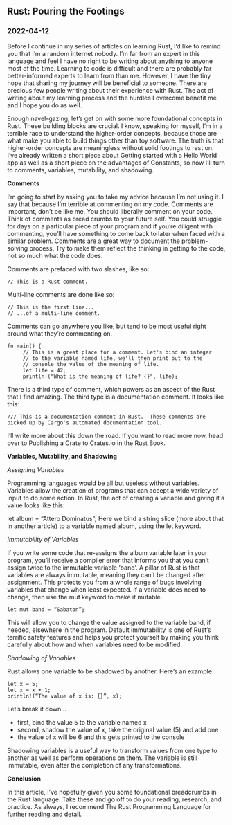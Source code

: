 ## Rust: Pouring the Footings

### 2022-04-12

Before I continue in my series of articles on learning Rust, I’d like to remind you that I’m a random internet nobody. I’m far from an expert in this language and feel I have no right to be writing about anything to anyone most of the time. Learning to code is difficult and there are probably far better-informed experts to learn from than me. However, I have the tiny hope that sharing my journey will be beneficial to someone. There are precious few people writing about their experience with Rust. The act of writing about my learning process and the hurdles I overcome benefit me and I hope you do as well.

Enough navel-gazing, let’s get on with some more foundational concepts in Rust. These building blocks are crucial. I know, speaking for myself, I’m in a terrible race to understand the higher-order concepts, because those are what make you able to build things other than toy software. The truth is that higher-order concepts are meaningless without solid footings to rest on. I’ve already written a short piece about Getting started with a Hello World app as well as a short piece on the advantages of Constants, so now I’ll turn to comments, variables, mutability, and shadowing.

**Comments**

I’m going to start by asking you to take my advice because I’m not using it. I say that because I’m terrible at commenting on my code. Comments are important, don’t be like me. You should liberally comment on your code. Think of comments as bread crumbs to your future self. You could struggle for days on a particular piece of your program and if you’re diligent with commenting, you’ll have something to come back to later when faced with a similar problem. Comments are a great way to document the problem-solving process. Try to make them reflect the thinking in getting to the code, not so much what the code does.

Comments are prefaced with two slashes, like so:

```
// This is a Rust comment.
```

Multi-line comments are done like so:

```
// This is the first line...
// ...of a multi-line comment.
```

Comments can go anywhere you like, but tend to be most useful right around what they’re commenting on.

```
fn main() {
     // This is a great place for a comment. Let's bind an integer
     // to the variable named life, we'll then print out to the
     // console the value of the meaning of life.
     let life = 42;
     println!("What is the meaning of life? {}", life);
```

There is a third type of comment, which powers as an aspect of the Rust that I find amazing. The third type is a documentation comment. It looks like this:

```
/// This is a documentation comment in Rust.  These comments are picked up by Cargo's automated documentation tool.
```

I’ll write more about this down the road. If you want to read more now, head over to Publishing a Crate to Crates.io in the Rust Book.

**Variables, Mutability, and Shadowing**

_Assigning Variables_

Programming languages would be all but useless without variables. Variables allow the creation of programs that can accept a wide variety of input to do some action. In Rust, the act of creating a variable and giving it a value looks like this:

let album = “Attero Dominatus”;
Here we bind a string slice (more about that in another article) to a variable named album, using the let keyword.

_Immutability of Variables_

If you write some code that re-assigns the album variable later in your program, you’ll receive a compiler error that informs you that you can’t assign twice to the immutable variable ‘band’. A pillar of Rust is that variables are always immutable, meaning they can’t be changed after assignment. This protects you from a whole range of bugs involving variables that change when least expected. If a variable does need to change, then use the mut keyword to make it mutable.

```
let mut band = “Sabaton”;
```

This will allow you to change the value assigned to the variable band, if needed, elsewhere in the program. Default immutability is one of Rust’s terrific safety features and helps you protect yourself by making you think carefully about how and when variables need to be modified.

_Shadowing of Variables_

Rust allows one variable to be shadowed by another. Here’s an example:

```
let x = 5;
let x = x + 1;
println!(“The value of x is: {}”, x);
```

Let’s break it down…

- first, bind the value 5 to the variable named x
- second, shadow the value of x, take the original value (5) and add one
- the value of x will be 6 and this gets printed to the console

Shadowing variables is a useful way to transform values from one type to another as well as perform operations on them. The variable is still immutable, even after the completion of any transformations.

**Conclusion**

In this article, I’ve hopefully given you some foundational breadcrumbs in the Rust language. Take these and go off to do your reading, research, and practice. As always, I recommend The Rust Programming Language for further reading and detail.
